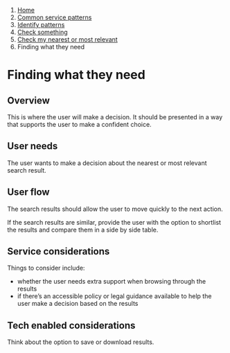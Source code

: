 1.  [Home](/docs/core/contents)
2.	[Common service patterns](/docs/core/common-service-patterns/overview)
3.  [Identify patterns](/docs/documentation/core/common-service-patterns/identify-patterns)
4.  [Check something](/docs/core/common-service-patterns/service-patterns/check-something/overview)
5.  [Check my nearest or most relevant](/docs/core/common-service-patterns/service-patterns/check-something/check-my-nearest-or-most-relevant/overview)
6.  Finding what they need

# Finding what they need

## Overview

This is where the user will make a decision. It should be presented in a way that supports the user to make a confident choice. 

## User needs

The user wants to make a decision about the nearest or most relevant search result.

## User flow

The search results should allow the user to move quickly to the next action. 

If the search results are similar, provide the user with the option to shortlist the results and compare them in a side by side table.

## Service considerations

Things to consider include:

* whether the user needs extra support when browsing through the results
* if there’s an accessible policy or legal guidance available to help the user make a decision based on the results

## Tech enabled considerations 

Think about the option to save or download results.
